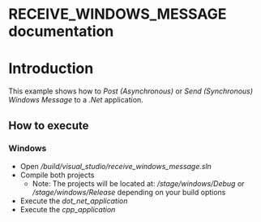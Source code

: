 
# RECEIVE_WINDOWS_MESSAGE documentation

# Introduction

This example shows how to *Post (Asynchronous)* or *Send (Synchronous)* *Windows Message* to a *.Net* application.

## How to execute

### Windows

- Open */build/visual_studio/receive_windows_message.sln*
- Compile both projects
    - Note: The projects will be located at: */stage/windows/Debug* or */stage/windows/Release* depending on your build options
- Execute the *dot_net_application*
- Execute the *cpp_application*




